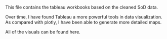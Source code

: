 This file contains the tableau workbooks based on the cleaned SoD data.

Over time, I have found Tableau a more powerful tools in data visualization. As compared with plotly, I have been able to generate more detailed maps.

All of the visuals can be found here.
